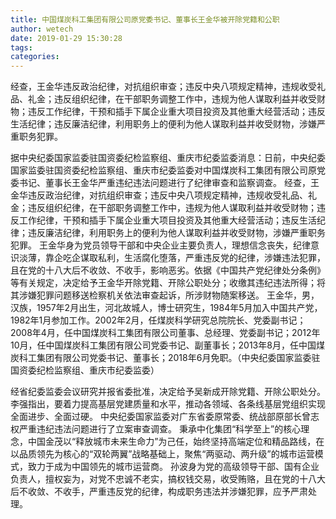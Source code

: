 ```yaml
---
title: 中国煤炭科工集团有限公司原党委书记、董事长王金华被开除党籍和公职
author: wetech
date: 2019-01-29 15:30:28
tags: 
categories: 
---
```

经查，王金华违反政治纪律，对抗组织审查；违反中央八项规定精神，违规收受礼品、礼金；违反组织纪律，在干部职务调整工作中，违规为他人谋取利益并收受财物；违反工作纪律，干预和插手下属企业重大项目投资及其他重大经营活动；违反生活纪律；违反廉洁纪律，利用职务上的便利为他人谋取利益并收受财物，涉嫌严重职务犯罪。
<!-- more -->
据中央纪委国家监委驻国资委纪检监察组、重庆市纪委监委消息：日前，中央纪委国家监委驻国资委纪检监察组、重庆市纪委监委对中国煤炭科工集团有限公司原党委书记、董事长王金华严重违纪违法问题进行了纪律审查和监察调查。
经查，王金华违反政治纪律，对抗组织审查；违反中央八项规定精神，违规收受礼品、礼金；违反组织纪律，在干部职务调整工作中，违规为他人谋取利益并收受财物；违反工作纪律，干预和插手下属企业重大项目投资及其他重大经营活动；违反生活纪律；违反廉洁纪律，利用职务上的便利为他人谋取利益并收受财物，涉嫌严重职务犯罪。
王金华身为党员领导干部和中央企业主要负责人，理想信念丧失，纪律意识淡薄，靠企吃企谋取私利，生活腐化堕落，严重违反党的纪律，涉嫌违法犯罪，且在党的十八大后不收敛、不收手，影响恶劣。依据《中国共产党纪律处分条例》等有关规定，决定给予王金华开除党籍、开除公职处分；收缴其违纪违法所得；将其涉嫌犯罪问题移送检察机关依法审查起诉，所涉财物随案移送。
王金华，男，汉族，1957年2月出生，河北故城人，博士研究生，1984年5月加入中国共产党，1982年1月参加工作。2002年2月，任煤炭科学研究总院院长、党委副书记；2008年4月，任中国煤炭科工集团有限公司董事、总经理、党委副书记；2012年10月，任中国煤炭科工集团有限公司党委书记、副董事长；2013年8月，任中国煤炭科工集团有限公司党委书记、董事长；2018年6月免职。（中央纪委国家监委驻国资委纪检监察组、重庆市纪委监委）
 
 
经省纪委监委会议研究并报省委批准，决定给予吴新成开除党籍、开除公职处分。
李强指出，要着力提高基层党建质量和水平，推动各领域、各条线基层党组织实现全面进步、全面过硬。
中央纪委国家监委对广东省委原常委、统战部原部长曾志权严重违纪违法问题进行了立案审查调查。
秉承中化集团“科学至上”的核心理念，中国金茂以“释放城市未来生命力”为己任，始终坚持高端定位和精品路线，在以品质领先为核心的“双轮两翼”战略基础上，聚焦“两驱动、两升级”的城市运营模式，致力于成为中国领先的城市运营商。
孙波身为党的高级领导干部、国有企业负责人，擅权妄为，对党不忠诚不老实，搞权钱交易，收受贿赂，且在党的十八大后不收敛、不收手，严重违反党的纪律，构成职务违法并涉嫌犯罪，应予严肃处理。
